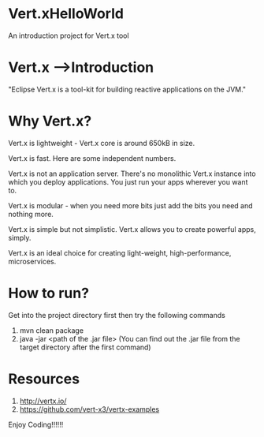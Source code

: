 # Vert.xHelloWorld
An introduction project for Vert.x tool

# Vert.x -->Introduction
 "Eclipse Vert.x is a tool-kit for building reactive applications on the JVM."
 
# Why Vert.x?
 Vert.x is lightweight - Vert.x core is around 650kB in size.
 
 Vert.x is fast. Here are some independent numbers.
 
 Vert.x is not an application server. There's no monolithic Vert.x instance into which you deploy applications. You just run your apps wherever you want to.
 
 Vert.x is modular - when you need more bits just add the bits you need and nothing more.
 
 Vert.x is simple but not simplistic. Vert.x allows you to create powerful apps, simply.
 
 Vert.x is an ideal choice for creating light-weight, high-performance, microservices.
 
# How to run?
 Get into the project directory first then try the following commands
 
 1) mvn clean package
 2) java -jar <path of the .jar file>
 (You can find out the .jar file from the target directory after the first command)
 
 
# Resources
 1) http://vertx.io/
 2) https://github.com/vert-x3/vertx-examples
 
 
 
 
 Enjoy Coding!!!!!!
 